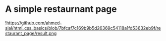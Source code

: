 # A simple restaurnant page

!https://github.com/ahmed-sial/html_css_basics/blob/7bfcaf7c169b9b5d26369c54118a1fd53632eb9f/restaurant_page/result.png

